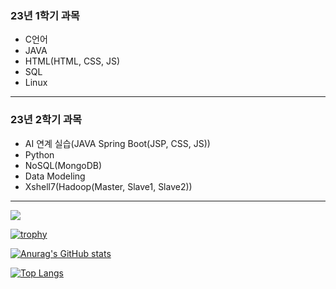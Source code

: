 <h3>23년 1학기 과목</h3>
<ul> 
    <li> C언어
    <li> JAVA
    <li> HTML(HTML, CSS, JS)
    <li> SQL
  <li> Linux
</ul>
<hr>
<h3>23년 2학기 과목</h3>
<ul>
  <li> AI 연계 실습(JAVA Spring Boot(JSP, CSS, JS))
  <li> Python
  <li> NoSQL(MongoDB)
  <li> Data Modeling 
  <li> Xshell7(Hadoop(Master, Slave1, Slave2))
</ul>
<hr>

<a href="mailto:donguk0105@gmail.com" target="_blank"><img src="https://img.shields.io/badge/donguk0105@gmail.com-EA4335?style=flat-square&logo=Gmail&logoColor=white"/></a>

[![trophy](https://github-profile-trophy.vercel.app/?username=donguk1)](https://github.com/donguk1/)

[![Anurag's GitHub stats](https://github-readme-stats.vercel.app/api?username=donguk1)](https://github.com/donguk1/)

[![Top Langs](https://github-readme-stats.vercel.app/api/top-langs/?username=donguk1)](https://github.com/donguk1/)
